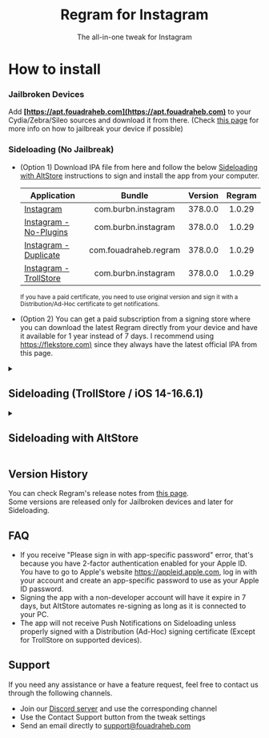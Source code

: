 [SL-IG]: https://cdn.fouadraheb.com/ipas/regram/1.0.30/com.burbn.instagram_380.0.0_regram_1.0.30_sl.ipa
[SL-IG-NoPlugins]: https://cdn.fouadraheb.com/ipas/regram/1.0.30/com.burbn.instagram_380.0.0_regram_1.0.30_no-plugins_sl.ipa
[SL-IG-Duplicate]: https://cdn.fouadraheb.com/ipas/regram/1.0.30/com.fouadraheb.regram_380.0.0_regram_1.0.30_sl.ipa
[TS-IG]: https://cdn.fouadraheb.com/ipas/regram/1.0.30/com.burbn.instagram_380.0.0_regram_1.0.30_ts.ipa

[changelogs-link]: https://apt.fouadraheb.com/package/com.fouadraheb.regram/changelogs
[flekstore-link]: https://flekstore.com/wa

<h1 align="center">
Regram for Instagram
</h1>
<p align="center">
The all-in-one tweak for Instagram
</p>

# How to install

### Jailbroken Devices

Add __[https://apt.fouadraheb.com](https://apt.fouadraheb.com)__ to your Cydia/Zebra/Sileo sources and download it from there. (Check [this page](https://appledb.dev/device-selection/) for more info on how to jailbreak your device if possible)

### Sideloading (No Jailbreak)

* (Option 1) Download IPA file from here and follow the below [Sideloading with AltStore](#sideloading-with-altstore) instructions to sign and install the app from your computer.

    | Application | Bundle | Version | Regram |
    | ------------------ |:---------:|:------:|:------:|
    | [Instagram][SL-IG] | com.burbn.instagram | 378.0.0 | 1.0.29 |
    | [Instagram - No-Plugins][SL-IG-NoPlugins] | com.burbn.instagram | 378.0.0 | 1.0.29 |
    | [Instagram - Duplicate][SL-IG-Duplicate] | com.fouadraheb.regram | 378.0.0 | 1.0.29 |
    | [Instagram - TrollStore][TS-IG] | com.burbn.instagram | 378.0.0 | 1.0.29 |

    <sup>If you have a paid certificate, you need to use original version and sign it with a Distribution/Ad-Hoc certificate to get notifications.</sup>
    
* (Option 2) You can get a paid subscription from a signing store where you can download the latest Regram directly from your device and have it available for 1 year instead of 7 days. I recommend using [https://flekstore.com)][flekstore-link] since they always have the latest official IPA from this page.


<details>
<summary>

## Sideloading (TrollStore / iOS 14-16.6.1)</h2>

</summary>

#### If you are on <b>iOS 14 - 16.6.1</b> (iPhone X - A11 and older) or <b>iOS 14 - 16.6 beta 1</b> (iPhone 11 and newer), install with TrollStore to receive push notifications and use iCloud features:

  1. Install [TrollStore](https://github.com/opa334/TrollStore) (or [this guide](https://ios.cfw.guide/installing-trollstore/))
  2. Install and activate Instagram from the AppStore
  3. Download the TrollStore IPA file from the table above
  4. Open IPA in TrollStore
  5. Install to overwrite original Instagram

</details>

<details>

<summary>

## Sideloading with AltStore

</summary>

### Requirements

1. A computer running macOS or Windows
2. Internet connection
3. Apple ID (email & password)
4. If you are on iOS 16, you may need to enable Developer Mode. (Settings > Privacy & Security > Developer Mode)

### AltStore

* Download and install AltServer from [here](https://altstore.io)

* Right-click on the AltServer icon with your phone connected and choose "Install AltStore", then the name of your phone. When prompted sign in with your Apple ID. Two-factor Authentication is supported, but app-specific passwords are not.

* Make sure no other Instagram with the same bundle identifier is installed. (com.burbn.instagram if you chose the original IPA or com.fouadraheb.regram for the duplicate)

* If you have AltStore Beta, you can add our AltStore source (https://altstore.fouadraheb.com) and download apps directly from AltStore.

* If you don't have access to AltStore sources, download the IPA file from the link above and copy it to your phone, using iCloud Drive, AirDrop, or any other method. Open AltStore and navigate to the "My Apps" tab. Choose the plus in the top right corner and open the IPA file. When prompted sign in with your Apple ID. Two-factor Authentication is supported, but app-specific passwords are not.
</details>

## Version History
You can check Regram's release notes from [this page][changelogs-link].<br/>
Some versions are released only for Jailbroken devices and later for Sideloading.

## FAQ
* If you receive "Please sign in with app-specific password" error, that's because you have 2-factor authentication enabled for your Apple ID. You have to go to Apple's website https://appleid.apple.com, log in with your account and create an app-specific password to use as your Apple ID password.
* Signing the app with a non-developer account will have it expire in 7 days, but AltStore automates re-signing as long as it is connected to your PC.
* The app will not receive Push Notifications on Sideloading unless properly signed with a Distribution (Ad-Hoc) signing certificate (Except for TrollStore on supported devices).

## Support
If you need any assistance or have a feature request, feel free to contact us through the following channels.
* Join our [Discord server](https://discord.gg/8z3zY93) and use the corresponding channel
* Use the Contact Support button from the tweak settings
* Send an email directly to [support@fouadraheb.com](https://fouadraheb.com/)
